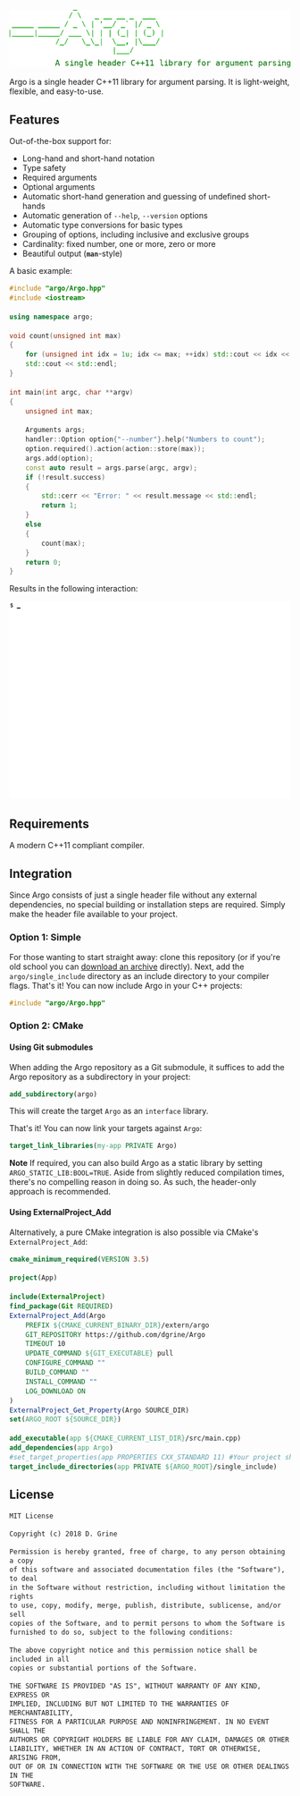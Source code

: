 ![logo](data/argo.png)

Argo is a single header C++11 library for argument parsing. It is light-weight, flexible, and easy-to-use.

## Features

Out-of-the-box support for:

* Long-hand and short-hand notation
* Type safety
* Required arguments
* Optional arguments
* Automatic short-hand generation and guessing of undefined short-hands
* Automatic generation of `--help`, `--version` options
* Automatic type conversions for basic types
* Grouping of options, including inclusive and exclusive groups
* Cardinality: fixed number, one or more, zero or more
* Beautiful output (__`man`__-style)

A basic example:

```C++
#include "argo/Argo.hpp"
#include <iostream>

using namespace argo;

void count(unsigned int max)
{
    for (unsigned int idx = 1u; idx <= max; ++idx) std::cout << idx << " ";
    std::cout << std::endl;
}

int main(int argc, char **argv)
{
    unsigned int max;
    
    Arguments args;
    handler::Option option{"--number"}.help("Numbers to count");
    option.required().action(action::store(max));
    args.add(option);
    const auto result = args.parse(argc, argv);
    if (!result.success)
    {
        std::cerr << "Error: " << result.message << std::endl;
        return 1;
    }
    else
    {
        count(max);
    }
    return 0;
}
```

Results in the following interaction:

![logo](data/demo.gif)

## Requirements

A modern C++11 compliant compiler.

## Integration

Since Argo consists of just a single header file without any external dependencies, no special building or installation steps are required. Simply make the header file available to your project.

### Option 1: Simple

For those wanting to start straight away: clone this repository (or if you're old school you can [download an archive](...) directly). Next, add the `argo/single_include` directory as an include directory to your compiler flags. That's it! You can now include Argo in your C++ projects:

```C++
#include "argo/Argo.hpp"
```

### Option 2: CMake

#### Using Git submodules

When adding the Argo repository as a Git submodule, it suffices to add the Argo repository as a subdirectory in your project:

```CMake
add_subdirectory(argo)
```
This will create the target `Argo` as an `interface` library.

That's it! You can now link your targets against `Argo`:

```CMake
target_link_libraries(my-app PRIVATE Argo)
```

__Note__ If required, you can also build Argo as a static library by setting `ARGO_STATIC_LIB:BOOL=TRUE`. Aside from slightly reduced compilation times, there's no compelling reason in doing so. As such, the header-only approach is recommended.

#### Using ExternalProject_Add

Alternatively, a pure CMake integration is also possible via CMake's `ExternalProject_Add`:

```CMake
cmake_minimum_required(VERSION 3.5)

project(App)

include(ExternalProject)
find_package(Git REQUIRED)
ExternalProject_Add(Argo
    PREFIX ${CMAKE_CURRENT_BINARY_DIR}/extern/argo
    GIT_REPOSITORY https://github.com/dgrine/Argo
    TIMEOUT 10
    UPDATE_COMMAND ${GIT_EXECUTABLE} pull
    CONFIGURE_COMMAND ""
    BUILD_COMMAND ""
    INSTALL_COMMAND ""
    LOG_DOWNLOAD ON
)
ExternalProject_Get_Property(Argo SOURCE_DIR)
set(ARGO_ROOT ${SOURCE_DIR})

add_executable(app ${CMAKE_CURRENT_LIST_DIR}/src/main.cpp)
add_dependencies(app Argo)
#set_target_properties(app PROPERTIES CXX_STANDARD 11) #Your project should be C++ >= 11
target_include_directories(app PRIVATE ${ARGO_ROOT}/single_include)

```

## License

```
MIT License

Copyright (c) 2018 D. Grine

Permission is hereby granted, free of charge, to any person obtaining a copy
of this software and associated documentation files (the "Software"), to deal
in the Software without restriction, including without limitation the rights
to use, copy, modify, merge, publish, distribute, sublicense, and/or sell
copies of the Software, and to permit persons to whom the Software is
furnished to do so, subject to the following conditions:

The above copyright notice and this permission notice shall be included in all
copies or substantial portions of the Software.

THE SOFTWARE IS PROVIDED "AS IS", WITHOUT WARRANTY OF ANY KIND, EXPRESS OR
IMPLIED, INCLUDING BUT NOT LIMITED TO THE WARRANTIES OF MERCHANTABILITY,
FITNESS FOR A PARTICULAR PURPOSE AND NONINFRINGEMENT. IN NO EVENT SHALL THE
AUTHORS OR COPYRIGHT HOLDERS BE LIABLE FOR ANY CLAIM, DAMAGES OR OTHER
LIABILITY, WHETHER IN AN ACTION OF CONTRACT, TORT OR OTHERWISE, ARISING FROM,
OUT OF OR IN CONNECTION WITH THE SOFTWARE OR THE USE OR OTHER DEALINGS IN THE
SOFTWARE.
```

